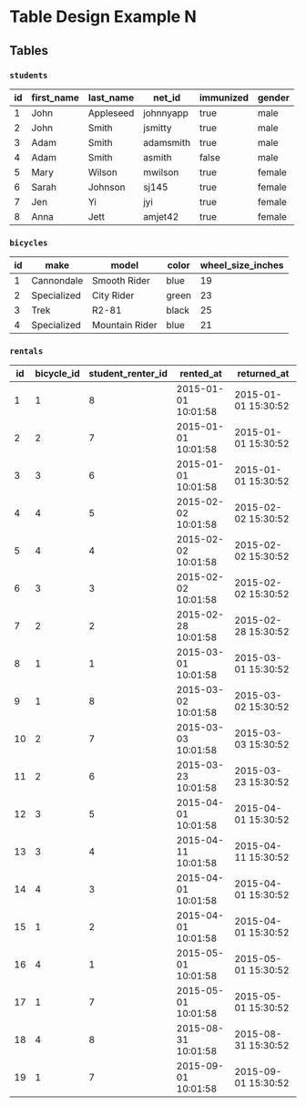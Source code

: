 # Table Design Example N

## Tables

### `students`

id | first_name | last_name | net_id | immunized | gender
--- | --- | --- | --- | --- | ---
1 | John | Appleseed | johnnyapp | true | male
2 | John | Smith | jsmitty | true | male
3 | Adam | Smith | adamsmith | true | male
4 | Adam | Smith | asmith | false | male
5 | Mary | Wilson | mwilson | true | female
6 | Sarah | Johnson | sj145 | true | female
7 | Jen | Yi | jyi | true | female
8 | Anna | Jett | amjet42 | true | female

### `bicycles`

id | make | model | color | wheel_size_inches
--- | --- | --- | --- | ---
1 | Cannondale  | Smooth Rider  | blue | 19
2 | Specialized | City Rider    | green  | 23
3 | Trek        | R2-81         | black | 25
4 | Specialized | Mountain Rider | blue | 21

### `rentals`

id | bicycle_id | student_renter_id | rented_at | returned_at
--- | --- | --- | --- | ---
1 | 1 | 8 | 2015-01-01 10:01:58 | 2015-01-01 15:30:52
2 | 2 | 7 | 2015-01-01 10:01:58 | 2015-01-01 15:30:52
3 | 3 | 6 | 2015-01-01 10:01:58 | 2015-01-01 15:30:52
4 | 4 | 5 | 2015-02-02 10:01:58 | 2015-02-02 15:30:52
5 | 4 | 4 | 2015-02-02 10:01:58 | 2015-02-02 15:30:52
6 | 3 | 3 | 2015-02-02 10:01:58 | 2015-02-02 15:30:52
7 | 2 | 2 | 2015-02-28 10:01:58 | 2015-02-28 15:30:52
8 | 1 | 1 | 2015-03-01 10:01:58 | 2015-03-01 15:30:52
9 | 1 | 8 | 2015-03-02 10:01:58 | 2015-03-02 15:30:52
10 | 2 | 7 | 2015-03-03 10:01:58 | 2015-03-03 15:30:52
11 | 2 | 6 | 2015-03-23 10:01:58 | 2015-03-23 15:30:52
12 | 3 | 5 | 2015-04-01 10:01:58 | 2015-04-01 15:30:52
13 | 3 | 4 | 2015-04-11 10:01:58 | 2015-04-11 15:30:52
14 | 4 | 3 | 2015-04-01 10:01:58 | 2015-04-01 15:30:52
15 | 1 | 2 | 2015-04-01 10:01:58 | 2015-04-01 15:30:52
16 | 4 | 1 | 2015-05-01 10:01:58 | 2015-05-01 15:30:52
17 | 1 | 7 | 2015-05-01 10:01:58 | 2015-05-01 15:30:52
18 | 4 | 8 | 2015-08-31 10:01:58 | 2015-08-31 15:30:52
19 | 1 | 7 | 2015-09-01 10:01:58 | 2015-09-01 15:30:52
